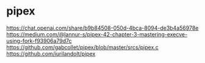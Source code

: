 # pipex
https://chat.openai.com/share/b9b84508-050d-4bca-8094-de3b4a56978e
https://medium.com/@lannur-s/pipex-42-chapter-3-mastering-execve-using-fork-f93906a79d7c
https://github.com/gabcollet/pipex/blob/master/srcs/pipex.c
https://github.com/iurilandolt/pipex
